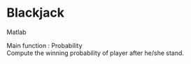 # Blackjack
Matlab

Main function : Probability \
Compute the winning probability of player after he/she stand.
